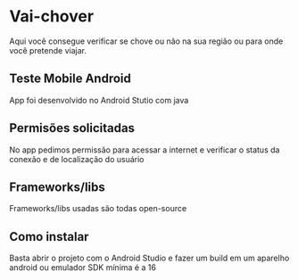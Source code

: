 # Vai-chover
Aqui você consegue verificar se chove ou não na sua região ou para onde você pretende viajar. 

## Teste Mobile Android

App foi desenvolvido no Android Stutio com java

## Permisões solicitadas

No app pedimos permissão para acessar a internet e verificar o status da conexão e de localização do usuário

## Frameworks/libs

Frameworks/libs usadas são todas open-source

## Como instalar

Basta abrir o projeto com o Android Studio e fazer um build em um aparelho android ou emulador SDK mínima é a 16
